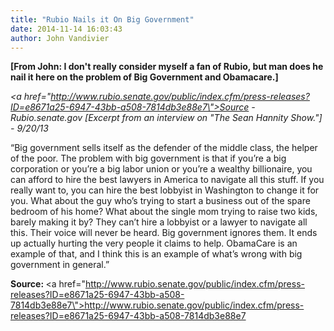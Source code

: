 ```yaml
---
title: "Rubio Nails it On Big Government"
date: 2014-11-14 16:03:43
author: John Vandivier
---
```




<strong>[From John: I don't really consider myself a fan of Rubio, but man does he nail it here on the problem of Big Government and Obamacare.]</strong>

<em><a href=\"http://www.rubio.senate.gov/public/index.cfm/press-releases?ID=e8671a25-6947-43bb-a508-7814db3e88e7\">Source </a>- Rubio.senate.gov [Excerpt from an interview on \"The Sean Hannity Show.\"] - 9/20/13</em>

“Big government sells itself as the defender of the middle class, the helper of the poor. The problem with big government is that if you’re a big corporation or you’re a big labor union or you’re a wealthy billionaire, you can afford to hire the best lawyers in America to navigate all this stuff. If you really want to, you can hire the best lobbyist in Washington to change it for you. What about the guy who’s trying to start a business out of the spare bedroom of his home? What about the single mom trying to raise two kids, barely making it by? They can’t hire a lobbyist or a lawyer to navigate all this. Their voice will never be heard. Big government ignores them. It ends up actually hurting the very people it claims to help. ObamaCare is an example of that, and I think this is an example of what’s wrong with big government in general.”

<strong>Source: </strong><a href=\"http://www.rubio.senate.gov/public/index.cfm/press-releases?ID=e8671a25-6947-43bb-a508-7814db3e88e7\">http://www.rubio.senate.gov/public/index.cfm/press-releases?ID=e8671a25-6947-43bb-a508-7814db3e88e7</a>